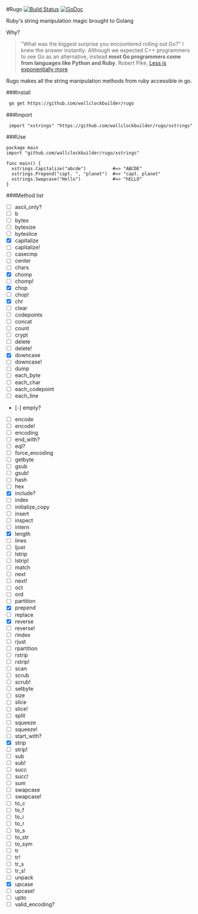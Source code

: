 #Rugo [![Build Status](https://travis-ci.org/wallclockbuilder/rugo.svg)](https://travis.org/wallclockbuilder/rugo) [![GoDoc](https://godoc.org/github.com/wallclockbuilder/rugo/xstrings?status.svg)](http://godoc.org/github.com/wallclockbuilder/rugo/xstrings)

Ruby's string manipulation magic brought to Golang

Why?
>  "What was the biggest surprise you encountered rolling out Go?" I knew the answer instantly: Although we expected C++ programmers to see Go as an alternative, instead **most Go programmers come from languages like Python and Ruby**.
 Robert Pike, [Less is exponentially more](http://commandcenter.blogspot.com/2012/06/less-is-exponentially-more.html)

Rugo makes all the string manipulation methods from ruby accessible in go.


###Install
```bash
 go get https://github.com/wallclockbuilder/rugo
```

###Import
```golang
 import "xstrings" "https://github.com/wallclockbuilder/rugo/xstrings"
```

###Use
```golang
package main
import "github.com/wallclockbuilder/rugo/xstrings"

func main() {
  xstrings.Capitalize("abcde")          #=> "ABCDE"
  xstrings.Prepend("capt. ", "planet")  #=> "capt. planet"
  xstrings.Swapcase("Hello")            #=> "hELLO"
}
```

###Method list
- [ ] ascii_only?
- [ ] b
- [ ] bytes
- [ ] bytesize
- [ ] byteslice
- [x] capitalize
- [ ] capitalize!
- [ ] casecmp
- [ ] center
- [ ] chars
- [x] chomp
- [ ] chomp!
- [x] chop
- [ ] chop!
- [x] chr
- [ ] clear
- [ ] codepoints
- [ ] concat
- [ ] count
- [ ] crypt
- [ ] delete
- [ ] delete!
- [x] downcase
- [ ] downcase!
- [ ] dump
- [ ] each_byte
- [ ] each_char
- [ ] each_codepoint
- [ ] each_line
- [-] empty?
- [ ] encode
- [ ] encode!
- [ ] encoding
- [ ] end_with?
- [ ] eql?
- [ ] force_encoding
- [ ] getbyte
- [ ] gsub
- [ ] gsub!
- [ ] hash
- [ ] hex
- [x] include?
- [ ] index
- [ ] initialize_copy
- [ ] insert
- [ ] inspect
- [ ] intern
- [x] length
- [ ] lines
- [ ] ljust
- [ ] lstrip
- [ ] lstrip!
- [ ] match
- [ ] next
- [ ] next!
- [ ] oct
- [ ] ord
- [ ] partition
- [x] prepend
- [ ] replace
- [x] reverse
- [ ] reverse!
- [ ] rindex
- [ ] rjust
- [ ] rpartition
- [ ] rstrip
- [ ] rstrip!
- [ ] scan
- [ ] scrub
- [ ] scrub!
- [ ] setbyte
- [ ] size
- [ ] slice
- [ ] slice!
- [ ] split
- [ ] squeeze
- [ ] squeeze!
- [ ] start_with?
- [x] strip
- [ ] strip!
- [ ] sub
- [ ] sub!
- [ ] succ
- [ ] succ!
- [ ] sum
- [ ] swapcase
- [ ] swapcase!
- [ ] to_c
- [ ] to_f
- [ ] to_i
- [ ] to_r
- [ ] to_s
- [ ] to_str
- [ ] to_sym
- [ ] tr
- [ ] tr!
- [ ] tr_s
- [ ] tr_s!
- [ ] unpack
- [x] upcase
- [ ] upcase!
- [ ] upto
- [ ] valid_encoding?
